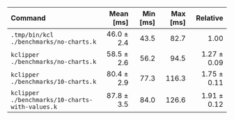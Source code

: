 | Command                                         |  Mean [ms] | Min [ms] | Max [ms] |    Relative |
| :---------------------------------------------- | ---------: | -------: | -------: | ----------: |
| `.tmp/bin/kcl ./benchmarks/no-charts.k`         | 46.0 ± 2.4 |     43.5 |     82.7 |        1.00 |
| `kclipper ./benchmarks/no-charts.k`             | 58.5 ± 2.6 |     56.2 |     94.5 | 1.27 ± 0.09 |
| `kclipper ./benchmarks/10-charts.k`             | 80.4 ± 2.9 |     77.3 |    116.3 | 1.75 ± 0.11 |
| `kclipper ./benchmarks/10-charts-with-values.k` | 87.8 ± 3.5 |     84.0 |    126.6 | 1.91 ± 0.12 |
